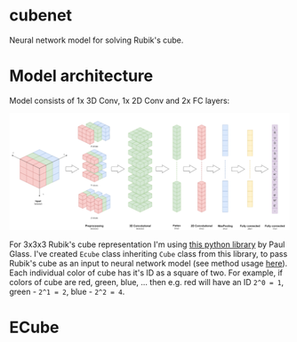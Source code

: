 # cubenet
Neural network model for solving Rubik's cube.

# Model architecture

Model consists of 1x 3D Conv, 1x 2D Conv and 2x FC layers:

![cubenet architecture](images/cubenet.png)

For 3x3x3 Rubik's cube representation I'm using [this python library](https://github.com/pglass/cube) by Paul Glass. I've created `Ecube` class inheriting `Cube` class from this library, to pass Rubik's cube as an input to neural network model (see method usage [here](#ecube)). Each individual color of cube has it's ID as a square of two. For example, if colors of cube are red, green, blue, ... then e.g. red will have an ID `2^0 = 1`, green - `2^1 = 2`, blue - `2^2 = 4`. 

# ECube